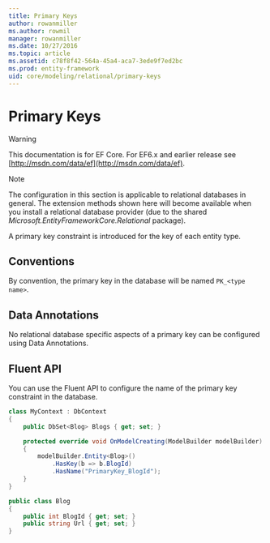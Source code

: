 ```yaml
---
title: Primary Keys
author: rowanmiller
ms.author: rowmil
manager: rowanmiller
ms.date: 10/27/2016
ms.topic: article
ms.assetid: c78f8f42-564a-45a4-aca7-3ede9f7ed2bc
ms.prod: entity-framework
uid: core/modeling/relational/primary-keys
---
```

# Primary Keys

> [!WARNING]
> This documentation is for EF Core. For EF6.x and earlier release see [http://msdn.com/data/ef](http://msdn.com/data/ef).

> [!NOTE]
> The configuration in this section is applicable to relational databases in general. The extension methods shown here will become available when you install a relational database provider (due to the shared *Microsoft.EntityFrameworkCore.Relational* package).

A primary key constraint is introduced for the key of each entity type.

## Conventions

By convention, the primary key in the database will be named `PK_<type name>`.

## Data Annotations

No relational database specific aspects of a primary key can be configured using Data Annotations.

## Fluent API

You can use the Fluent API to configure the name of the primary key constraint in the database.

<!-- [!code-csharp[Main](samples/core/relational/Modeling/FluentAPI/Samples/Relational/KeyName.cs?highlight=9)] -->
````csharp
class MyContext : DbContext
{
    public DbSet<Blog> Blogs { get; set; }

    protected override void OnModelCreating(ModelBuilder modelBuilder)
    {
        modelBuilder.Entity<Blog>()
            .HasKey(b => b.BlogId)
            .HasName("PrimaryKey_BlogId");
    }
}

public class Blog
{
    public int BlogId { get; set; }
    public string Url { get; set; }
}
````
